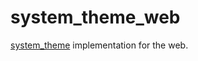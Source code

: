 # system_theme_web

[system_theme](https://pub.dev/packages/system_theme_web) implementation for the web.
